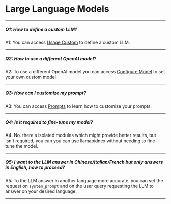 # Large Language Models

---

##### Q1: How to define a custom LLM?

A1: You can access [Usage Custom](../../core_modules//model_modules/llms/usage_custom.md#example-using-a-custom-llm-model---advanced) to define a custom LLM.

---

##### Q2: How to use a different OpenAI model?

A2: To use a different OpenAI model you can access [Configure Model](../../examples/llm/openai.ipynb) to set your own custom model

---

##### Q3: How can I customize my prompt?

A3: You can access [Prompts](../../core_modules/model_modules/prompts.md) to learn how to customize your prompts.

---

##### Q4: Is it required to fine-tune my model?

A4: No. there's isolated modules which might provide better results, but isn't required, you can you can use llamapidnex without needing to fine-tune the model.

---

##### Q5: I want to the LLM answer in Chinese/Italian/French but only answers in English, how to proceed?

A5: To the LLM answer in another language more accurate, you can set the request on `system_prompt` and on the user query requesting the LLM to answer on your desired language.

---
